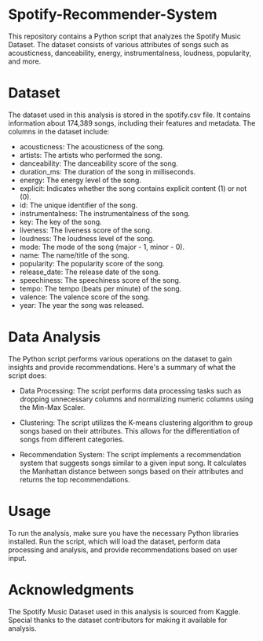 # Spotify-Recommender-System
This repository contains a Python script that analyzes the Spotify Music Dataset. The dataset consists of various attributes of songs such as acousticness, danceability, energy, instrumentalness, loudness, popularity, and more.

# Dataset
The dataset used in this analysis is stored in the spotify.csv file. It contains information about 174,389 songs, including their features and metadata. The columns in the dataset include:

* acousticness: The acousticness of the song.
* artists: The artists who performed the song.
* danceability: The danceability score of the song.
* duration_ms: The duration of the song in milliseconds.
* energy: The energy level of the song.
* explicit: Indicates whether the song contains explicit content (1) or not (0).
* id: The unique identifier of the song.
* instrumentalness: The instrumentalness of the song.
* key: The key of the song.
* liveness: The liveness score of the song.
* loudness: The loudness level of the song.
* mode: The mode of the song (major - 1, minor - 0).
* name: The name/title of the song.
* popularity: The popularity score of the song.
* release_date: The release date of the song.
* speechiness: The speechiness score of the song.
* tempo: The tempo (beats per minute) of the song.
* valence: The valence score of the song.
* year: The year the song was released.
# Data Analysis
The Python script  performs various operations on the dataset to gain insights and provide recommendations. Here's a summary of what the script does:

* Data Processing: The script performs data processing tasks such as dropping unnecessary columns and normalizing numeric columns using the Min-Max Scaler.

* Clustering: The script utilizes the K-means clustering algorithm to group songs based on their attributes. This allows for the differentiation of songs from different categories.

* Recommendation System: The script implements a recommendation system that suggests songs similar to a given input song. It calculates the Manhattan distance between songs based on their attributes and returns the top recommendations.

# Usage
To run the analysis, make sure you have the necessary Python libraries installed. Run the script, which will load the dataset, perform data processing and analysis, and provide recommendations based on user input.


# Acknowledgments
The Spotify Music Dataset used in this analysis is sourced from Kaggle. Special thanks to the dataset contributors for making it available for analysis.

